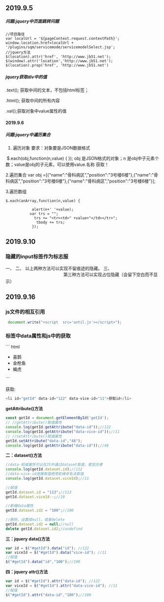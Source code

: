 ## 2019.9.5

##### 问题:jquery中页面跳转问题

```jquery
//项目路径
var localUrl = '${pageContext.request.contextPath}';
window.location.href=localUrl + '/plugins/sqm/servicemode/servicemodelSelect.jsp';
//jquery方法
$(location).attr('href', 'http://www.jb51.net');
$(window).attr('location','http://www.jb51.net');
$(location).prop('href', 'http://www.jb51.net')
```

##### jquery获取div中的值

.text(); 获取中间的文本，不包括html标签；

.html(); 获取中间的所有内容

.val();获取对象中value属性的值

#### 2019.9.6

##### 问题:jquery中遍历集合

1. 遍历对象
              要求：对象要是JSON数据格式

​          $.each(obj,function(n,value) { });  obj 是JSON格式的对象；n 是obj中子元素个数；value是obj的子元素，可以使用value.名称 获取！

2.遍历集合
    var obj =[{"name":"骨科病区","position":"3号楼6楼"},{"name":"骨科病区","position":"3号楼6楼"},{"name":"骨科病区","position":"3号楼6楼"}];  

3.遍历数组

``` jquery
$.each(anArray,function(n,value) {  
             
            alert(n+' '+value);  
           var trs = "";  
             trs += "<tr><td>" +value+"</td></tr>";  
              tbody += trs;  
            });  
```

## 2019.9.10

### 隐藏的input标签作为标志服

一、<input type="hidden" />
二、<input type="text" style="display:none" />
以上两种方法可以实现不留痕迹的隐藏。
三、<input type="text" style="visibility: hidden;" />
第三种方法可以实现占位隐藏（会留下空白而不显示）

## 2019.9.16

### js文件的相互引用

```js
 document.write("<script  src='until.js'></script>");
```



### 标签中data属性和js中的获取

<!DOCTYPE html>
<html>
<head>
<script>
function showDetails(animal) {
    var animalType = animal.getAttribute("data-animal-type");
    alert(animal.innerHTML + "是一种" + animalType + "。");
}
</script>
</head>
<body>
``` html

<ul>
  <li onclick="showDetails(this)" id="owl" data-animal-type="鸟类">喜鹊</li>
  <li onclick="showDetails(this)" id="salmon" data-animal-type="鱼类">金枪鱼</li>  
  <li onclick="showDetails(this)" id="tarantula" data-animal-type="蜘蛛">蝇虎</li>  
</ul>
```

获取:

``` h
<li id="getId" data-id="122" data-vice-id="11">获取id</li>
```

**getAttribute()方法**

``` js
const getId = document.getElementById('getId');
// //getAttribute()取值属性
console.log(getId.getAttribute("data-id"));//122
console.log(getId.getAttribute("data-vice-id"));//11
// //setAttribute()赋值属性
getId.setAttribute("data-id","48");
console.log(getId.getAttribute("data-id"));//48
```

**二：dataset()方法**

``` js
//data-前缀属性可以在JS中通过dataset取值，更加方便
console.log(getId.dataset.id);//112
//data-vice-id连接取值使用驼峰命名法取值 
console.log(getId.dataset.viceId);//11
 
//赋值
getId.dataset.id = "113";//113
getId.dataset.viceId--;//10
 
//新增data属性
getId.dataset.id2 = "100";//100
 
//删除，设置成null，或者delete
getId.dataset.id2 = null;//null
delete getId.dataset.id2;//undefind
```

**三：jquery data()方法**

``` js
var id = $("#getId").data("id"); //122
var viceId = $("#getId").data("vice-id"); //11
//赋值
$("#getId").data("id","100");//100
```

**四：jquery attr()方法**

``` js
var id = $("#getId").attr("data-id"); //122
var viceId = $("#getId").attr("data-vice-id"); //11
//赋值
$("#getId").attr("data-id","100");//100
```





























